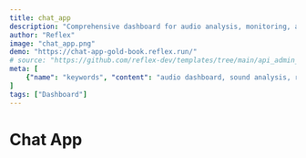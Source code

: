 ```yaml
---
title: chat_app
description: "Comprehensive dashboard for audio analysis, monitoring, and operational insights."
author: "Reflex"
image: "chat_app.png"
demo: "https://chat-app-gold-book.reflex.run/"
# source: "https://github.com/reflex-dev/templates/tree/main/api_admin_panel"
meta: [
    {"name": "keywords", "content": "audio dashboard, sound analysis, reflex audio tools"},
]
tags: ["Dashboard"]
---
```


# Chat App
